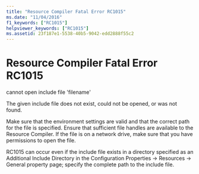 ```yaml
---
title: "Resource Compiler Fatal Error RC1015"
ms.date: "11/04/2016"
f1_keywords: ["RC1015"]
helpviewer_keywords: ["RC1015"]
ms.assetid: 23f187e1-5538-40b5-9042-edd2888f55c2
---
```

# Resource Compiler Fatal Error RC1015

cannot open include file 'filename'

The given include file does not exist, could not be opened, or was not found.

Make sure that the environment settings are valid and that the correct path for the file is specified. Ensure that sufficient file handles are available to the Resource Compiler. If the file is on a network drive, make sure that you have permissions to open the file.

RC1015 can occur even if the include file exists in a directory specified as an Additional Include Directory in the Configuration Properties -> Resources -> General property page; specify the complete path to the include file.
